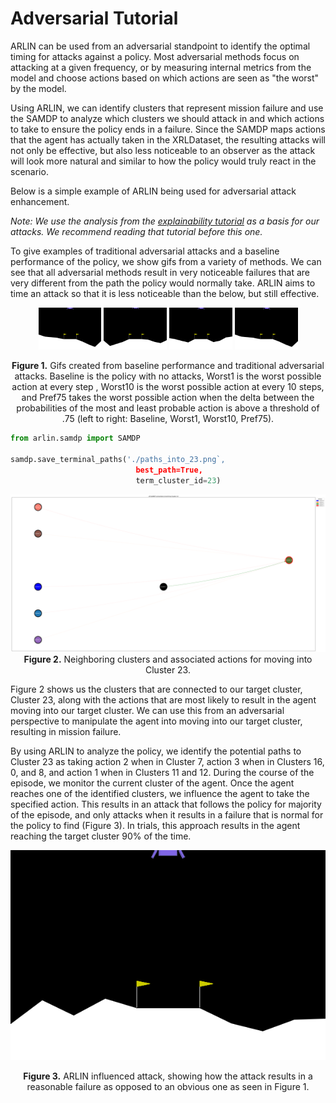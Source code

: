 # Adversarial Tutorial

ARLIN can be used from an adversarial standpoint to identify the optimal timing for
attacks against a policy. Most adversarial methods focus on attacking at a given 
frequency, or by measuring internal metrics from the model and choose actions based on
which actions are seen as "the worst" by the model.

Using ARLIN, we can identify clusters that represent mission failure and use the SAMDP to
analyze which clusters we should attack in and which actions to take to ensure the policy
ends in a failure. Since the SAMDP maps actions that the agent has actually taken in the
XRLDataset, the resulting attacks will not only be effective, but also less noticeable to
an observer as the attack will look more natural and similar to how the policy would
truly react in the scenario.

Below is a simple example of ARLIN being used for adversarial attack enhancement.

*Note: We use the analysis from the [explainability tutorial](./explainable.md) as a*
*basis for our attacks. We recommend reading that tutorial before this one.*

To give examples of traditional adversarial attacks and a baseline performance of the
policy, we show gifs from a variety of methods. We can see that all adversarial methods
result in very noticeable failures that are very different from the path the policy would
normally take. ARLIN aims to time an attack so that it is less noticeable than the below,
but still effective.

<div align="center">
 <img src="../../images/adversarial/gifs/baseline.gif" width=20%/>
 <img src="../../images/adversarial/gifs/worst_1.gif" width=20%/>
 <img src="../../images/adversarial/gifs/worst_10.gif" width=20%/>
 <img src="../../images/adversarial/gifs/preference75.gif" width=20%/>
</div>
<p align="center">
  <b>Figure 1.</b> Gifs created from baseline performance and traditional adversarial attacks.
 Baseline is the policy with no attacks, Worst1 is the worst possible action at every step
 , Worst10 is the worst possible action at every 10 steps, and Pref75 takes the worst
 possible action when the delta between the probabilities of the most and least probable
 action is above a threshold of .75 (left to right: Baseline, Worst1, Worst10, Pref75).
</p>

```python
from arlin.samdp import SAMDP

samdp.save_terminal_paths('./paths_into_23.png`, 
                            best_path=True,
                            term_cluster_id=23)
```

<p align="center">
  <img src="../../images/adversarial/samdp_terminals_23.png" />
  <b>Figure 2.</b> Neighboring clusters and associated actions for moving into Cluster 23.
</p>

Figure 2 shows us the clusters that are connected to our target cluster, Cluster 23, along
with the actions that are most likely to result in the agent moving into our target 
cluster. We can use this from an adversarial perspective to manipulate the agent into 
moving into our target cluster, resulting in mission failure.

By using ARLIN to analyze the policy, we identify the potential paths to Cluster 23 as
taking action 2 when in Cluster 7, action 3 when in Clusters 16, 0, and 8, and action 1
when in Clusters 11 and 12. During the course of the episode, we monitor the current 
cluster of the agent. Once the agent reaches one of the identified clusters, we influence
the agent to take the specified action. This results in an attack that follows the policy
for majority of the episode, and only attacks when it results in a failure that is normal
for the policy to find (Figure 3). In trials, this approach results in the agent reaching
the target cluster 90% of the time.

<p align="center">
  <img src="../../images/adversarial/gifs/arlin.gif" />
</p>
<p align="center">
  <b>Figure 3.</b> ARLIN influenced attack, showing how the attack results in a reasonable
   failure as opposed to an obvious one as seen in Figure 1.
</p>